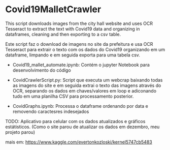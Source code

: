 # Covid19MalletCrawler

This script downloads images from the city hall website and uses OCR Tesseract to extract the text with Covid19 data and organizing in  dataframes, cleaning and then exporting to a csv table.

Este script faz o download de imagens no site da prefeitura e usa OCR Tesseract para extrair o texto com os dados do Covid19 organizando em um dataframe, limpando e em seguida exporta para uma  tabela csv.


* Covid19_mallet_automate.ipynb:
Contém o jupyter Notebook para desenvolvimento do código
* CovidCrawlerScript.py:
Script que executa um webcrap baixando todas as imagens do site e em seguida extrai o texto das imagens através do OCR, separando os dados em chaves/valores em loop e  adiconando tudo em uma planilha CSV para processamento posterior.

* CovidGraphs.ipynb:
Processa o dataframe ordenando por data e removendo caractesres indesejados

TODO: Aplicativo para celular com os dados atualizados e gráficos estátisticos.
(Como o site parou de atualizar os dados em dezembro, meu  projeto parou)

mais em:
https://www.kaggle.com/evertonkozloski/kernel5747cb5483
